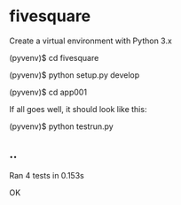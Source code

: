 # fivesquare

Create a virtual environment with Python 3.x

(pyvenv)$ cd fivesquare

(pyvenv)$ python setup.py develop

(pyvenv)$ cd app001

If all goes well, it should look like this:


(pyvenv)$ python testrun.py 

..
----------------------------------------------------------------------
Ran 4 tests in 0.153s

OK
